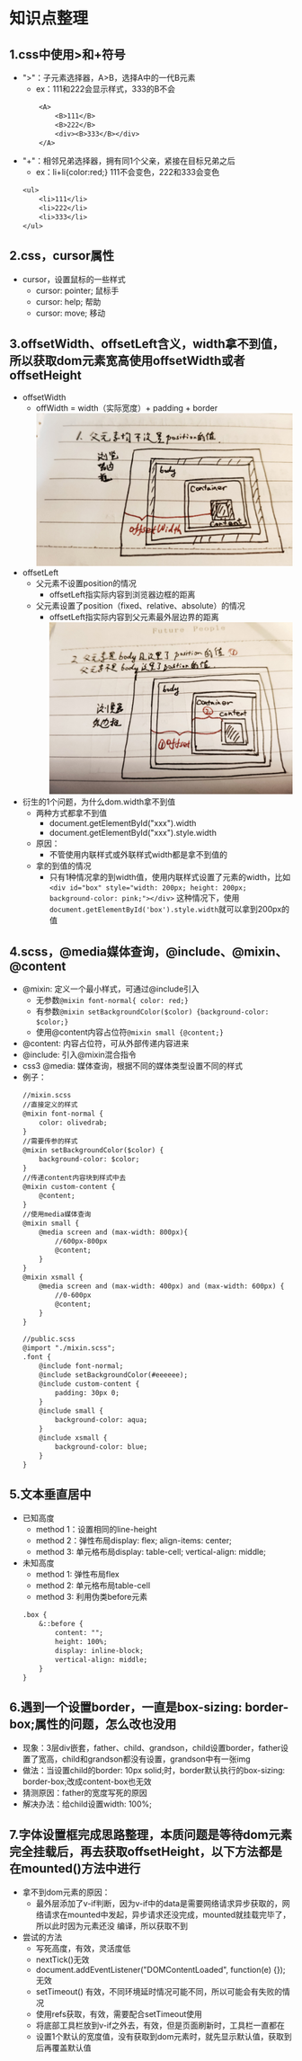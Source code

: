 # 知识点整理

## 1.css中使用>和+符号
+ ">"：子元素选择器，A>B，选择A中的一代B元素
    + ex：111和222会显示样式，333的B不会
    ```
        <A>
            <B>111</B>
            <B>222</B>
            <div><B>333</B></div>
        </A>
    ```
+ "+"：相邻兄弟选择器，拥有同1个父亲，紧接在目标兄弟之后
    + ex：li+li{color:red;} 111不会变色，222和333会变色
    ```
    <ul>
        <li>111</li>
        <li>222</li>
        <li>333</li>
    </ul>
    ```

## 2.css，cursor属性
+ cursor，设置鼠标的一些样式
    + cursor: pointer; 鼠标手
    + cursor: help; 帮助
    + cursor: move; 移动

## 3.offsetWidth、offsetLeft含义，width拿不到值，所以获取dom元素宽高使用offsetWidth或者offsetHeight
+ offsetWidth
    + offWidth = width（实际宽度）+ padding + border
    ![offWidth](./imgs/offsetWidth.jpg)
+ offsetLeft
    + 父元素不设置position的情况
        + offsetLeft指实际内容到浏览器边框的距离
    + 父元素设置了position（fixed、relative、absolute）的情况
        + offsetLeft指实际内容到父元素最外层边界的距离
![offsetLeft](./imgs/offsetLeft.jpg)
+ 衍生的1个问题，为什么dom.width拿不到值
    + 两种方式都拿不到值
        + document.getElementById("xxx").width
        + document.getElementById("xxx").style.width
    + 原因：
        + 不管使用内联样式或外联样式width都是拿不到值的
    + 拿的到值的情况
        + 只有1种情况拿的到width值，使用内联样式设置了元素的width，比如`<div id="box" style="width: 200px; height: 200px; background-color: pink;"></div>`
        这种情况下，使用`document.getElementById('box').style.width`就可以拿到200px的值

## 4.scss，@media媒体查询，@include、@mixin、@content
+ @mixin: 定义一个最小样式，可通过@include引入
    + 无参数`@mixin font-normal{ color: red;}`
    + 有参数`@mixin setBackgroundColor($color) {background-color: $color;}`
    + 使用@content内容占位符`@mixin small {@content;}`
+ @content: 内容占位符，可从外部传递内容进来
+ @include: 引入@mixin混合指令
+ css3 @media: 媒体查询，根据不同的媒体类型设置不同的样式
+ 例子：
    ```
    //mixin.scss
    //直接定义的样式
    @mixin font-normal {
        color: olivedrab;
    }
    //需要传参的样式
    @mixin setBackgroundColor($color) {
        background-color: $color;
    }
    //传递content内容块到样式中去
    @mixin custom-content {
        @content;
    }
    //使用media媒体查询
    @mixin small {
        @media screen and (max-width: 800px){
            //600px-800px
            @content;
        }
    }
    @mixin xsmall {
        @media screen and (max-width: 400px) and (max-width: 600px) {
            //0-600px
            @content;
        }
    }
    ```
    ```
    //public.scss
    @import "./mixin.scss";
    .font {
        @include font-normal;
        @include setBackgroundColor(#eeeeee);
        @include custom-content {
            padding: 30px 0;
        }
        @include small {
            background-color: aqua;
        }
        @include xsmall {
            background-color: blue;
        }
    }
    ```
## 5.文本垂直居中
+ 已知高度
    + method 1：设置相同的line-height
    + method 2：弹性布局display: flex; align-items: center;
    + method 3: 单元格布局display: table-cell;
    vertical-align: middle;
+ 未知高度
    + method 1: 弹性布局flex
    + method 2: 单元格布局table-cell
    + method 3: 利用伪类before元素
    ```
    .box {
        &::before {
            content: "";
            height: 100%;
            display: inline-block;
            vertical-align: middle;
        }
    }
    ```
## 6.遇到一个设置border，一直是box-sizing: border-box;属性的问题，怎么改也没用
+ 现象：3层div嵌套，father、child、grandson，child设置border，father设置了宽高，child和grandson都没有设置，grandson中有一张img
+ 做法：当设置child的border: 10px solid;时，border默认执行的box-sizing: border-box;改成content-box也无效
+ 猜测原因：father的宽度写死的原因
+ 解决办法：给child设置width: 100%;

## 7.字体设置框完成思路整理，本质问题是等待dom元素完全挂载后，再去获取offsetHeight，以下方法都是在mounted()方法中进行
+ 拿不到dom元素的原因：
    + 最外层添加了v-if判断，因为v-if中的data是需要网络请求异步获取的，网络请求在mounted中发起，异步请求还没完成，mounted就挂载完毕了，所以此时因为元素还没 编译，所以获取不到
+ 尝试的方法
    + 写死高度，有效，灵活度低
    + nextTick()无效
    + document.addEventListener("DOMContentLoaded", function(e) {}); 无效
    + setTimeout() 有效，不同环境延时情况可能不同，所以可能会有失败的情况
    + 使用refs获取，有效，需要配合setTimeout使用
    + 将底部工具栏放到v-if之外去，有效，但是页面刷新时，工具栏一直都在
    + 设置1个默认的宽度值，没有获取到dom元素时，就先显示默认值，获取到后再覆盖默认值
